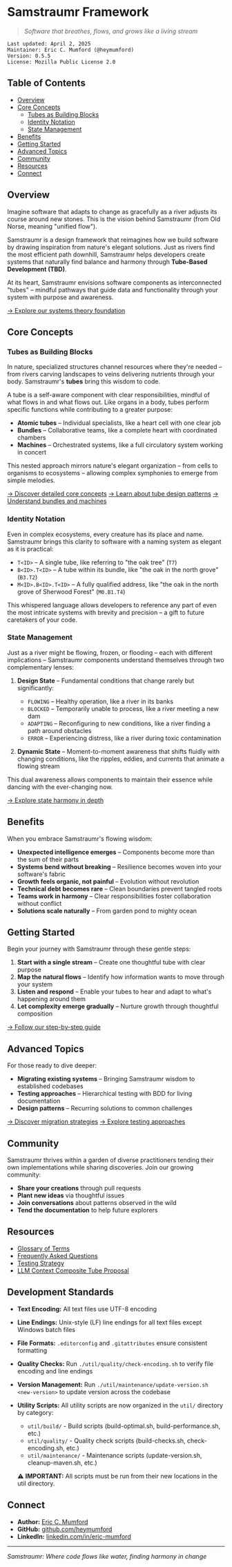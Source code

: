 # Samstraumr Framework

> *Software that breathes, flows, and grows like a living stream*

```
Last updated: April 2, 2025
Maintainer: Eric C. Mumford (@heymumford)
Version: 0.5.5
License: Mozilla Public License 2.0
```

## Table of Contents

- [Overview](#overview)
- [Core Concepts](#core-concepts)
    - [Tubes as Building Blocks](#tubes-as-building-blocks)
    - [Identity Notation](#identity-notation)
    - [State Management](#state-management)
- [Benefits](#benefits)
- [Getting Started](#getting-started)
- [Advanced Topics](#advanced-topics)
- [Community](#community)
- [Resources](#resources)
- [Connect](#connect)

## Overview

Imagine software that adapts to change as gracefully as a river adjusts its course around new stones. This is the vision behind Samstraumr (from Old Norse, meaning "unified flow").

Samstraumr is a design framework that reimagines how we build software by drawing inspiration from nature's elegant solutions. Just as rivers find the most efficient path downhill, Samstraumr helps developers create systems that naturally find balance and harmony through **Tube-Based Development (TBD)**.

At its heart, Samstraumr envisions software components as interconnected "tubes" – mindful pathways that guide data and functionality through your system with purpose and awareness.

[→ Explore our systems theory foundation](./docs/SystemsTheoryFoundation.md)

## Core Concepts

### Tubes as Building Blocks

In nature, specialized structures channel resources where they're needed – from rivers carving landscapes to veins delivering nutrients through your body. Samstraumr's **tubes** bring this wisdom to code.

A tube is a self-aware component with clear responsibilities, mindful of what flows in and what flows out. Like organs in a body, tubes perform specific functions while contributing to a greater purpose:

- **Atomic tubes** – Individual specialists, like a heart cell with one clear job
- **Bundles** – Collaborative teams, like a complete heart with coordinated chambers
- **Machines** – Orchestrated systems, like a full circulatory system working in concert

This nested approach mirrors nature's elegant organization – from cells to organisms to ecosystems – allowing complex symphonies to emerge from simple melodies.

[→ Discover detailed core concepts](./docs/CoreConcepts.md)
[→ Learn about tube design patterns](./docs/TubePatterns.md)
[→ Understand bundles and machines](./docs/BundlesAndMachines.md)

### Identity Notation

Even in complex ecosystems, every creature has its place and name. Samstraumr brings this clarity to software with a naming system as elegant as it is practical:

- `T<ID>` – A single tube, like referring to "the oak tree" (`T7`)
- `B<ID>.T<ID>` – A tube within its bundle, like "the oak in the north grove" (`B3.T2`)
- `M<ID>.B<ID>.T<ID>` – A fully qualified address, like "the oak in the north grove of Sherwood Forest" (`M0.B1.T4`)

This whispered language allows developers to reference any part of even the most intricate systems with brevity and precision – a gift to future caretakers of your code.

### State Management

Just as a river might be flowing, frozen, or flooding – each with different implications – Samstraumr components understand themselves through two complementary lenses:

1. **Design State** – Fundamental conditions that change rarely but significantly:
    - `FLOWING` – Healthy operation, like a river in its banks
    - `BLOCKED` – Temporarily unable to process, like a river meeting a new dam
    - `ADAPTING` – Reconfiguring to new conditions, like a river finding a path around obstacles
    - `ERROR` – Experiencing distress, like a river during toxic contamination

2. **Dynamic State** – Moment-to-moment awareness that shifts fluidly with changing conditions, like the ripples, eddies, and currents that animate a flowing stream

This dual awareness allows components to maintain their essence while dancing with the ever-changing now.

[→ Explore state harmony in depth](./docs/StateManagement.md)

## Benefits

When you embrace Samstraumr's flowing wisdom:

- **Unexpected intelligence emerges** – Components become more than the sum of their parts
- **Systems bend without breaking** – Resilience becomes woven into your software's fabric
- **Growth feels organic, not painful** – Evolution without revolution
- **Technical debt becomes rare** – Clean boundaries prevent tangled roots
- **Teams work in harmony** – Clear responsibilities foster collaboration without conflict
- **Solutions scale naturally** – From garden pond to mighty ocean

## Getting Started

Begin your journey with Samstraumr through these gentle steps:

1. **Start with a single stream** – Create one thoughtful tube with clear purpose
2. **Map the natural flows** – Identify how information wants to move through your system
3. **Listen and respond** – Enable your tubes to hear and adapt to what's happening around them
4. **Let complexity emerge gradually** – Nurture growth through thoughtful composition

[→ Follow our step-by-step guide](./docs/GettingStarted.md)

## Advanced Topics

For those ready to dive deeper:

- **Migrating existing systems** – Bringing Samstraumr wisdom to established codebases
- **Testing approaches** – Hierarchical testing with BDD for living documentation
- **Design patterns** – Recurring solutions to common challenges

[→ Discover migration strategies](./docs/Migration.md)
[→ Explore testing approaches](./docs/Testing.md)

## Community

Samstraumr thrives within a garden of diverse practitioners tending their own implementations while sharing discoveries. Join our growing community:

- **Share your creations** through pull requests
- **Plant new ideas** via thoughtful issues
- **Join conversations** about patterns observed in the wild
- **Tend the documentation** to help future explorers

## Resources

- [Glossary of Terms](./docs/Glossary.md)
- [Frequently Asked Questions](./docs/FAQ.md)
- [Testing Strategy](./docs/proposals/SamstraumrTestingStrategy.md)
- [LLM Context Composite Tube Proposal](./docs/proposals/LLMContextCompositeTubeProposal.md)

## Development Standards

- **Text Encoding:** All text files use UTF-8 encoding
- **Line Endings:** Unix-style (LF) line endings for all text files except Windows batch files
- **File Formats:** `.editorconfig` and `.gitattributes` ensure consistent formatting
- **Quality Checks:** Run `./util/quality/check-encoding.sh` to verify file encoding and line endings
- **Version Management:** Run `./util/maintenance/update-version.sh <new-version>` to update version across the codebase
- **Utility Scripts:** All utility scripts are now organized in the `util/` directory by category:
  - `util/build/` - Build scripts (build-optimal.sh, build-performance.sh, etc.)
  - `util/quality/` - Quality check scripts (build-checks.sh, check-encoding.sh, etc.)
  - `util/maintenance/` - Maintenance scripts (update-version.sh, cleanup-maven.sh, etc.)
  
  ⚠️ **IMPORTANT:** All scripts must be run from their new locations in the util directory.

## Connect

- **Author:** [Eric C. Mumford](mailto:heymumford@samstraumr.org)
- **GitHub:** [github.com/heymumford](https://github.com/heymumford)
- **LinkedIn:** [linkedin.com/in/eric-mumford](https://www.linkedin.com/in/eric-mumford/)

---

*Samstraumr: Where code flows like water, finding harmony in change*

